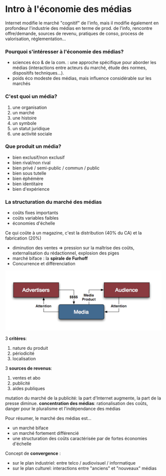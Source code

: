 # Intro à l'économie des médias

Internet modifie le marché "cognitif" de l'info, mais il modifie également en profondeur l'industrie des médias en terme de prod. de l'info, rencontre offre/demande, sources de revenu, pratiques de conso, process de valorisation, réglementation...

### Pourquoi s'intéresser à l'économie des médias?

* sciences éco & de la com. : une approche spécifique pour aborder les médias \(interactions entre acteurs du marché, étude des normes, dispositifs techniques...\).
* poids éco modeste des médias, mais influence considérable sur les marchés

### C'est quoi un média?

1. une organisation
2. un marché
3. une histoire
4. un symbole
5. un statut juridique
6. une activité sociale

### Que produit un média?

* bien exclusif/non exclusif
* bien rival/non rival
* bien privé / semi-public / commun / public
* bien sous tutelle
* bien éphémère
* bien identitaire
* bien d'expérience

### La structuration du marché des médias

* coûts fixes importants
* coûts variables faibles
* économies d'échelle

Ce qui coûte à un magazine, c'est la distribution \(40% du CA\) et la fabrication \(20%\)

* diminution des ventes =&gt; pression sur la maîtrise des coûts, externalisation du rédactionnel, explosion des piges
* marché biface : la **spirale de Furhoff**
* Concurrence et différenciation

![](../.gitbook/assets/capture-de-cran-2018-10-29-a-01.09.13.png)

3 **critères**:

1. nature du produit
2. périodicité
3. localisation

3 **sources de revenus**:

1. ventes et abo
2. publicité
3. aides publiques

mutation du marché de la publicité: la part d'Internet augmente, la part de la presse diminue. **concentration des médias**: rationalisation des coûts, danger pour le pluralisme et l'indépendance des médias

Pour résumer, le marché des médias est...

* un marché biface
* un marché fortement différencié
* une structuration des coûts caractérisée par de fortes économies d'échelle

Concept de **convergence** : 

* sur le plan industriel: entre telco / audiovisuel / informatique
* sur le plan culturel: interactions entre "anciens" et "nouveaux" médias

